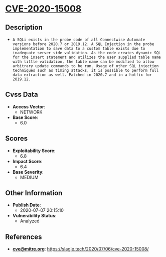 
# [CVE-2020-15008](https://slagle.tech/2020/07/06/cve-2020-15008/)

## Description

- `A SQLi exists in the probe code of all Connectwise Automate versions before 2020.7 or 2019.12. A SQL Injection in the probe implementation to save data to a custom table exists due to inadequate server side validation. As the code creates dynamic SQL for the insert statement and utilizes the user supplied table name with little validation, the table name can be modified to allow arbitrary update commands to be run. Usage of other SQL injection techniques such as timing attacks, it is possible to perform full data extraction as well. Patched in 2020.7 and in a hotfix for 2019.12.`

## Cvss Data

- **Access Vector**:
  - NETWORK
- **Base Score**:
  - 6.0

## Scores

- **Exploitability Score**:
  - 6.8
- **Impact Score**:
  - 6.4
- **Base Severity**:
  - MEDIUM

## Other Information

- **Publish Date**:
  - 2020-07-07 20:15:10
- **Vulnerability Status**:
  - Analyzed

## References

- **cve@mitre.org**: https://slagle.tech/2020/07/06/cve-2020-15008/
